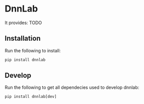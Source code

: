 # DnnLab
It provides:
TODO

## Installation

Run the following to install:
```python
pip install dnnlab
```

## Develop
Run the following to get all dependecies used to develop dnnlab:
```python
pip install dnnlab[dev]
```




